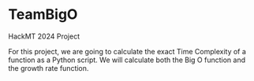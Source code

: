 # TeamBigO
HackMT 2024 Project

For this project, we are going to calculate the exact Time Complexity of a function as a Python script.
We will calculate both the Big O function and the growth rate function.
